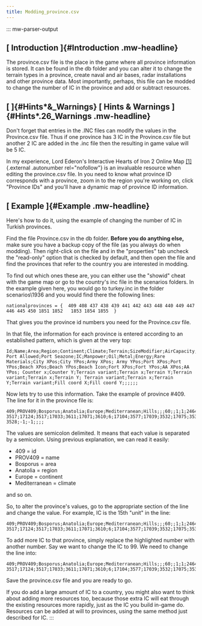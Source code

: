 ```yaml
---
title: Modding_province.csv
---
```


::: mw-parser-output

## [ Introduction ]{#Introduction .mw-headline}

The province.csv file is the place in the game where all province
information is stored. It can be found in the db folder and you can
alter it to change the terrain types in a province, create naval and air
bases, radar installations and other province data. Most importantly,
perhaps, this file can be modded to change the number of IC in the
province and add or subtract resources.

## [ ]{#Hints*&\_Warnings} [ Hints & Warnings ]{#Hints*.26_Warnings .mw-headline}

Don\'t forget that entries in the .INC files can modify the values in
the Province.csv file. Thus if one province has 3 IC in the Province.csv
file but another 2 IC are added in the .inc file then the resulting in
game value will be 5 IC.

In my experience, Lord Ederon\'s Interactive Hearts of Iron 2 Online Map
[\[1\]](http://www.ederon.net/hoi2iom.aspx){.external .autonumber
rel="nofollow"} is an invaluable resource when editing the province.csv
file. In you need to know what province ID corresponds with a province,
zoom in to the region you\'re working on, click \"Province IDs\" and
you\'ll have a dynamic map of province ID information.

## [ Example ]{#Example .mw-headline}

Here's how to do it, using the example of changing the number of IC in
Turkish provinces.

Find the file Province.csv in the db folder. **Before you do anything
else,** make sure you have a backup copy of the file (as you always do
when modding). Then right-click on the file and in the "properties" tab
uncheck the "read-only" option that is checked by default, and then open
the file and find the provinces that refer to the country you are
interested in modding.

To find out which ones these are, you can either use the "showid" cheat
with the game map or go to the country's inc file in the scenarios
folders. In the example given here, you would go to turkey.inc in the
folder scenarios\\1936 and you would find there the following lines:

    nationalprovinces = {  409 408 437 438 439 441 442 443 448 440 449 447 446 445 450 1851 1852   1853 1854 1855  }

That gives you the province id numbers you need for the Province.csv
file.

In that file, the information for each province is entered according to
an established pattern, which is given at the very top:

    Id;Name;Area;Region;Continent;Climate;Terrain;SizeModifier;AirCapacity;Infrastructure;City;Beaches; Port Allowed;Port Seazone;IC;Manpower;Oil;Metal;Energy;Rare Materials;City XPos;City YPos;Army XPos; Army YPos;Port XPos;Port YPos;Beach XPos;Beach YPos;Beach Icon;Fort XPos;Fort YPos;AA XPos;AA YPos; Counter x;Counter Y;Terrain variant;Terrain x;Terrain Y;Terrain variant;Terrain x;Terrain Y; Terrain variant;Terrain x;Terrain Y;Terrain variant;Fill coord X;Fill coord Y;;;;;;

Now lets try to use this information. Take the example of province #409.
The line for it in the province file is:

    409;PROV409;Bosporus;Anatolia;Europe;Mediterranean;Hills;;;60;;1;1;2464;1;1;0;2;1;1;17069; 3517;17124;3517;17033;3611;17071;3610;6;17104;3577;17039;3532;17075;3536;;;;;;;;;;;17080; 3528;-1;-1;;;;

The values are semicolon delimited. It means that each value is
separated by a semicolon. Using previous explanation, we can read it
easily:

- 409 = id
- PROV409 = name
- Bosporus = area
- Anatolia = region
- Europe = continent
- Mediterranean = climate

and so on.

So, to alter the province's values, go to the appropriate section of the
line and change the value. For example, IC is the 15th "unit" in the
line:

    409;PROV409;Bosporus;Anatolia;Europe;Mediterranean;Hills;;;60;;1;1;2464;1;1;0;2;1;1;17069; 3517;17124;3517;17033;3611;17071;3610;6;17104;3577;17039;3532;17075;3536;;;;;;;;;;;17080;

To add more IC to that province, simply replace the highlighted number
with another number. Say we want to change the IC to 99. We need to
change the line into:

    409;PROV409;Bosporus;Anatolia;Europe;Mediterranean;Hills;;;60;;1;1;2464;99;1;0;2;1;1;17069; 3517;17124;3517;17033;3611;17071;3610;6;17104;3577;17039;3532;17075;3536;;;;;;;;;;;17080;

Save the province.csv file and you are ready to go.

If you do add a large amount of IC to a country, you might also want to
think about adding more resources too, because those extra IC will eat
through the existing resources more rapidly, just as the IC you build
in-game do. Resources can be added at will to provinces, using the same
method just described for IC.
:::

